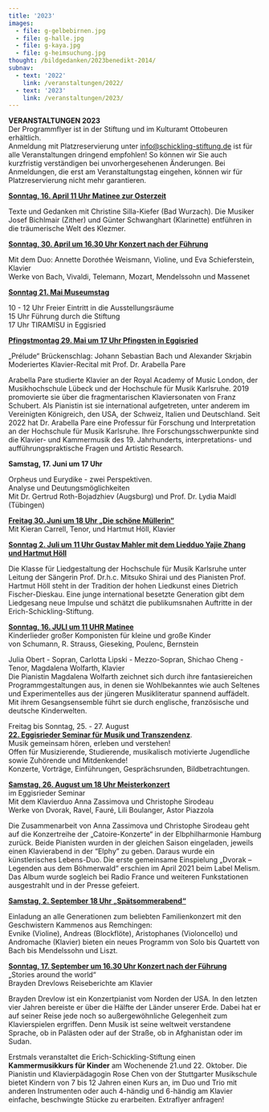 ```yaml
---
title: '2023'
images:
  - file: g-gelbebirnen.jpg
  - file: g-halle.jpg
  - file: g-kaya.jpg
  - file: g-heimsuchung.jpg
thought: /bildgedanken/2023benedikt-2014/
subnav:
  - text: '2022'
    link: /veranstaltungen/2022/
  - text: '2023'
    link: /veranstaltungen/2023/
---
```


**VERANSTALTUNGEN 2023**   
Der Programmflyer ist in der Stiftung und im Kulturamt Ottobeuren erhältlich.  
Anmeldung mit Platzreservierung unter info@schickling-stiftung.de ist für alle Veranstaltungen dringend empfohlen!
So können wir Sie auch kurzfristig verständigen bei unvorhergesehenen Änderungen. Bei Anmeldungen, die erst am Veranstaltungstag eingehen, können wir für Platzreservierung nicht mehr garantieren.



[**Sonntag, 16. April 11 Uhr Matinee zur Osterzeit**](/veranstaltungen/2023/klezmermatinee/)

Texte und Gedanken mit Christine Silla-Kiefer (Bad Wurzach). Die Musiker Josef Bichlmair (Zither) und Günter Schwanghart (Klarinette) 
entführen in die träumerische Welt des Klezmer.


[**Sonntag, 30. April um 16.30 Uhr  Konzert nach der Führung**](/veranstaltungen/2023/violineweismann/)

Mit dem Duo: Annette Dorothée Weismann, Violine, und Eva Schieferstein, Klavier  
Werke von Bach, Vivaldi, Telemann, Mozart, Mendelssohn und Massenet 





[**Sonntag 21. Mai Museumstag**](/veranstaltungen/2023/museumstag/)

10 - 12 Uhr Freier Eintritt in die Ausstellungsräume  
15 Uhr Führung durch die Stiftung  
17 Uhr TIRAMISU in Eggisried


[**Pfingstmontag 29. Mai um 17 Uhr	 Pfingsten in Eggisried**](/veranstaltungen/2023/pfingstmontag/)

„Prélude“ Brückenschlag: Johann Sebastian Bach und Alexander Skrjabin
Moderiertes Klavier-Recital mit Prof. Dr. Arabella Pare 

Arabella Pare studierte Klavier an der Royal Academy of Music London, der Musikhochschule Lübeck und der Hochschule für Musik Karlsruhe. 2019 promovierte sie über die fragmentarischen Klaviersonaten von Franz Schubert. Als Pianistin ist sie international aufgetreten, unter anderem im Vereinigten Königreich, den USA, der Schweiz, Italien und Deutschland. 
Seit 2022 hat Dr. Arabella Pare eine Professur für Forschung und Interpretation an der Hochschule für Musik Karlsruhe.
Ihre Forschungsschwerpunkte sind die Klavier- und Kammermusik des 19. Jahrhunderts, interpretations- und aufführungspraktische Fragen und Artistic Research.


**Samstag, 17. Juni um 17 Uhr**  

Orpheus und Eurydike - zwei Perspektiven.  
Analyse und Deutungsmöglichkeiten   
Mit Dr. Gertrud Roth-Bojadzhiev (Augsburg) und Prof. Dr. Lydia Maidl (Tübingen)


[**Freitag 30. Juni um 18 Uhr	 „Die schöne Müllerin“**](/veranstaltungen/2023/muellerin/)   
Mit Kieran Carrell, Tenor, und Hartmut Höll, Klavier


[**Sonntag 2. Juli um 11 Uhr Gustav Mahler mit dem Liedduo Yajie Zhang und Hartmut Höll**](/veranstaltungen/2023/mahlermatinee/)


Die Klasse für Liedgestaltung der Hochschule für Musik Karlsruhe unter Leitung der Sängerin Prof. Dr.h.c. Mitsuko Shirai und des Pianisten Prof. Hartmut Höll steht in der Tradition der hohen Liedkunst eines Dietrich Fischer-Dieskau. Eine junge international besetzte Generation gibt dem Liedgesang neue Impulse und schätzt die publikumsnahen Auftritte in der Erich-Schickling-Stiftung.
  
[**Sonntag, 16. JULI um 11 UHR Matinee**](/veranstaltungen/2023/muttertag/)    
Kinderlieder großer Komponisten für kleine und große Kinder  
von Schumann, R. Strauss, Gieseking, Poulenc, Bernstein

Julia Obert - Sopran,    Carlotta Lipski - Mezzo-Sopran,    Shichao Cheng - Tenor, Magdalena Wolfarth, Klavier   
Die Pianistin Magdalena Wolfarth zeichnet sich durch ihre fantasiereichen Programmgestaltungen aus, in denen sie Wohlbekanntes wie auch Seltenes und Experimentelles aus der jüngeren Musikliteratur spannend auffädelt. Mit ihrem Gesangsensemble führt sie durch englische, französische und deutsche Kinderwelten.
  
Freitag bis Sonntag, 25. - 27. August   
[**22. Eggisrieder Seminar für Musik und Transzendenz**](/veranstaltungen/2023/seminar2023/).  
Musik gemeinsam hören, erleben und verstehen!   
Offen für Musizierende, Studierende, musikalisch motivierte Jugendliche sowie Zuhörende und Mitdenkende!  
Konzerte, Vorträge, Einführungen, Gesprächsrunden, Bildbetrachtungen.  

[**Samstag, 26. August um 18 Uhr Meisterkonzert**](/veranstaltungen/2023/klavierduo/)  
im Eggisrieder Seminar  
Mit dem Klavierduo Anna Zassimova und Christophe Sirodeau  
Werke von Dvorak, Ravel, Fauré, Lili Boulanger, Astor Piazzola

Die Zusammenarbeit von Anna Zassimova und Christophe Sirodeau geht auf die Konzertreihe der „Catoire-Konzerte“ in der Elbphilharmonie Hamburg zurück. Beide Pianisten wurden in der gleichen Saison eingeladen, jeweils einen Klavierabend in der “Elphy” zu geben. Daraus wurde ein künstlerisches Lebens-Duo.
Die erste gemeinsame Einspielung „Dvorak – Legenden aus dem Böhmerwald“ erschien im April 2021 beim Label Melism. Das Album wurde sogleich bei Radio France und weiteren Funkstationen ausgestrahlt und in der Presse gefeiert.



[**Samstag, 2. September 18 Uhr	„Spätsommerabend“**](/veranstaltungen/2023/kammenos23/)

Einladung an alle Generationen zum beliebten Familienkonzert mit den Geschwistern Kammenos aus Remchingen:  
Evnike (Violine), Andreas (Blockflöte), Aristophanes (Violoncello) und Andromache (Klavier) bieten ein neues Programm von Solo bis Quartett von Bach bis Mendelssohn und Liszt.


[**Sonntag, 17. September um 16.30 Uhr Konzert nach der Führung**](/veranstaltungen/2023/drevlow/)  
„Stories around the world“   
Brayden Drevlows Reiseberichte am Klavier 

Brayden Drevlow ist ein Konzertpianist vom Norden der USA. In den letzten vier Jahren bereiste er über die Hälfte der Länder unserer Erde. Dabei hat er auf seiner Reise jede noch so außergewöhnliche Gelegenheit zum Klavierspielen ergriffen. Denn Musik ist seine weltweit verstandene Sprache, ob in Palästen oder auf der Straße, ob in Afghanistan oder im Sudan. 


Erstmals veranstaltet die Erich-Schickling-Stiftung einen **Kammermusikkurs für Kinder** am Wochenende 21.und 22. Oktober. Die Pianistin und Klavierpädagogin Rose Chen von der Stuttgarter Musikschule bietet Kindern von 7 bis 12 Jahren einen Kurs an, im Duo und Trio mit anderen Instrumenten oder auch 4-händig und 6-händig am Klavier einfache, beschwingte Stücke zu erarbeiten. 
Extraflyer anfragen!
 




